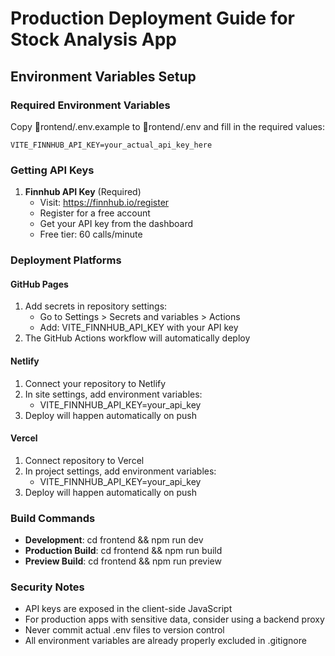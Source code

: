 ﻿# Production Deployment Guide for Stock Analysis App

## Environment Variables Setup

### Required Environment Variables
Copy rontend/.env.example to rontend/.env and fill in the required values:

`
VITE_FINNHUB_API_KEY=your_actual_api_key_here
`

### Getting API Keys
1. **Finnhub API Key** (Required)
   - Visit: https://finnhub.io/register  
   - Register for a free account
   - Get your API key from the dashboard
   - Free tier: 60 calls/minute

### Deployment Platforms

#### GitHub Pages
1. Add secrets in repository settings:
   - Go to Settings > Secrets and variables > Actions
   - Add: VITE_FINNHUB_API_KEY with your API key
2. The GitHub Actions workflow will automatically deploy

#### Netlify
1. Connect your repository to Netlify
2. In site settings, add environment variables:
   - VITE_FINNHUB_API_KEY=your_api_key
3. Deploy will happen automatically on push

#### Vercel  
1. Connect repository to Vercel
2. In project settings, add environment variables:
   - VITE_FINNHUB_API_KEY=your_api_key
3. Deploy will happen automatically on push

### Build Commands
- **Development**: cd frontend && npm run dev
- **Production Build**: cd frontend && npm run build
- **Preview Build**: cd frontend && npm run preview

### Security Notes
- API keys are exposed in the client-side JavaScript
- For production apps with sensitive data, consider using a backend proxy
- Never commit actual .env files to version control
- All environment variables are already properly excluded in .gitignore
